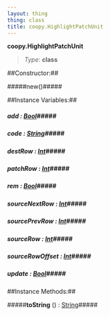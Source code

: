 ```yaml
---
layout: thing
thing: class
title: coopy.HighlightPatchUnit
---
```

**coopy.HighlightPatchUnit**



> *Type:* **class**



##Constructor:##

#####new()#####



##Instance Variables:##

##### **add**  : <a href="../Bool.html" class="type">Bool</a>#####



##### **code**  : <a href="../String.html" class="type">String</a>#####



##### **destRow**  : <a href="../Int.html" class="type">Int</a>#####



##### **patchRow**  : <a href="../Int.html" class="type">Int</a>#####



##### **rem**  : <a href="../Bool.html" class="type">Bool</a>#####



##### **sourceNextRow**  : <a href="../Int.html" class="type">Int</a>#####



##### **sourcePrevRow**  : <a href="../Int.html" class="type">Int</a>#####



##### **sourceRow**  : <a href="../Int.html" class="type">Int</a>#####



##### **sourceRowOffset**  : <a href="../Int.html" class="type">Int</a>#####



##### **update**  : <a href="../Bool.html" class="type">Bool</a>#####



##Instance Methods:##


#####**toString** () : <a href="../String.html" class="type">String</a>#####




